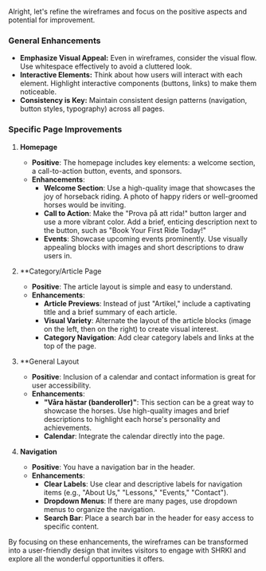 Alright, let's refine the wireframes and focus on the positive aspects and potential for improvement.

### General Enhancements

*   **Emphasize Visual Appeal:** Even in wireframes, consider the visual flow. Use whitespace effectively to avoid a cluttered look.
*   **Interactive Elements:** Think about how users will interact with each element. Highlight interactive components (buttons, links) to make them noticeable.
*   **Consistency is Key:** Maintain consistent design patterns (navigation, button styles, typography) across all pages.

### Specific Page Improvements

1.  **Homepage**

    *   **Positive**: The homepage includes key elements: a welcome section, a call-to-action button, events, and sponsors.
    *   **Enhancements**:
        *   **Welcome Section**: Use a high-quality image that showcases the joy of horseback riding. A photo of happy riders or well-groomed horses would be inviting.
        *   **Call to Action**: Make the "Prova på att rida!" button larger and use a more vibrant color. Add a brief, enticing description next to the button, such as "Book Your First Ride Today!"
        *   **Events**: Showcase upcoming events prominently. Use visually appealing blocks with images and short descriptions to draw users in.
2.  **Category/Article Page

    *   **Positive**: The article layout is simple and easy to understand.
    *   **Enhancements**:
        *   **Article Previews**: Instead of just "Artikel," include a captivating title and a brief summary of each article.
        *   **Visual Variety**: Alternate the layout of the article blocks (image on the left, then on the right) to create visual interest.
        *   **Category Navigation**: Add clear category labels and links at the top of the page.
3.  **General Layout 

    *   **Positive**: Inclusion of a calendar and contact information is great for user accessibility.
    *   **Enhancements**:
        *   **"Våra hästar (banderoller)"**: This section can be a great way to showcase the horses. Use high-quality images and brief descriptions to highlight each horse's personality and achievements.
        *   **Calendar**: Integrate the calendar directly into the page.
4.  **Navigation**

    *   **Positive**: You have a navigation bar in the header.
    *   **Enhancements**:
        *   **Clear Labels**: Use clear and descriptive labels for navigation items (e.g., "About Us," "Lessons," "Events," "Contact").
        *   **Dropdown Menus**: If there are many pages, use dropdown menus to organize the navigation.
        *   **Search Bar**: Place a search bar in the header for easy access to specific content.

By focusing on these enhancements, the wireframes can be transformed into a user-friendly design that invites visitors to engage with SHRKI and explore all the wonderful opportunities it offers.

